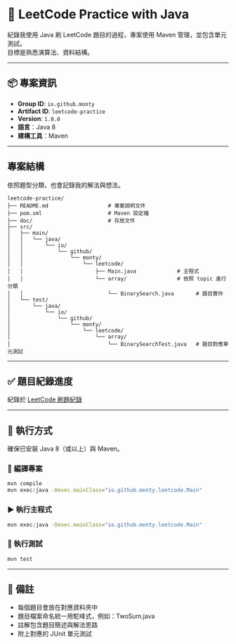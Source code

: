 # 🧠 LeetCode Practice with Java

紀錄我使用 Java 刷 LeetCode 題目的過程，專案使用 Maven 管理，並包含單元測試。  
目標是熟悉演算法、資料結構。

---
  
## 📦 專案資訊

- **Group ID**: `io.github.monty`
- **Artifact ID**: `leetcode-practice`
- **Version**: `1.0.0`
- **語言**：Java 8
- **建構工具**：Maven

---

## 專案結構
依照題型分類，也會記錄我的解法與想法。
```
leetcode-practice/
├── README.md                   # 專案說明文件
├── pom.xml                     # Maven 設定檔
├── doc/                        # 存放文件
├── src/
│   ├── main/
│   │   └── java/
│   │       └── io/
│   │           └── github/
│   │               └── monty/
│   │                   └── leetcode/
│   │                       ├── Main.java             # 主程式
│   │                       └── array/                # 依照 topic 進行分類
│   │                           └── BinarySearch.java       # 題目實作
│   └── test/
│       └── java/
│           └── io/
│               └── github/
│                   └── monty/
│                       └── leetcode/
│                           └── array/
│                               └── BinarySearchTest.java   # 題目對應單元測試
```

---

## ✅ 題目紀錄進度
紀錄於 [LeetCode 刷題紀錄](doc/leetcode-progress.md)

---

## 🚀 執行方式
確保已安裝 Java 8（或以上）與 Maven。

### 🔨 編譯專案
```bash
mvn compile
mvn exec:java -Dexec.mainClass="io.github.monty.leetcode.Main"
```

### ▶️ 執行主程式
```bash
mvn exec:java -Dexec.mainClass="io.github.monty.leetcode.Main"
```

### 🧪 執行測試
```bash
mvn test
```

---

## 📝 備註
- 每個題目會放在對應資料夾中
- 題目檔案命名統一用駝峰式，例如：TwoSum.java
- 註解包含題目簡述與解法思路
- 附上對應的 JUnit 單元測試